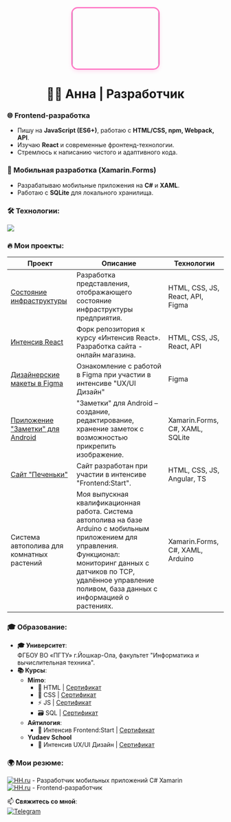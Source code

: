 <div align="center" style="text-align: center; width: 100%;">
  <div style="display: inline-block; overflow: hidden; border-radius: 15px; border: 3px solid #FF79C6; box-shadow: 0 4px 8px rgba(255, 121, 198, 0.2);">
    <img src="https://media.giphy.com/media/JIX9t2j0ZTN9S/giphy.gif" width="200" style="margin-top: -40px; margin-bottom: -20px; display: block;">
  </div>
</div>

<h1 align="center">👩‍💻 Анна | Разработчик</h1>

### **🌐 Frontend-разработка**  
- Пишу на **JavaScript (ES6+)**, работаю с **HTML/CSS, npm, Webpack, API**.  
- Изучаю **React** и современные фронтенд-технологии.  
- Стремлюсь к написанию чистого и адаптивного кода.  

### **📱 Мобильная разработка (Xamarin.Forms)**  
- Разрабатываю мобильные приложения на **C#** и **XAML**.  
- Работаю с **SQLite** для локального хранилища.  

### **🛠️ Технологии:**  
<p align="left">
  <img src="https://skillicons.dev/icons?i=js,react,html,css,nodejs,webpack,cs,dotnet,sqlite,arduino,python" />
</p>

### **🔥 Мои проекты:**
| Проект | Описание | Технологии |
|--------|----------|------------|
| [Состояние инфраструктуры](https://github.com/CorkaA/state-of-infrastructure) | Разработка представления, отображающего состояние инфраструктуры предприятия. | HTML, CSS, JS, React, API, Figma |
| [Интенсив React](https://github.com/CorkaA/react-webinar-3/tree/lecture-4-my-branch) | Форк репозитория к курсу «Интенсив React». Разработка сайта - онлайн магазина. | HTML, CSS, JS, React, API |
| [Дизайнерские макеты в Figma](https://github.com/CorkaA/figma/) | Ознакомление с работой в Figma при участии в интенсиве "UX/UI Дизайн" | Figma |
| [Приложение "Заметки" для Android](https://github.com/CorkaA/notes) | "Заметки" для Android – создание, редактирование, хранение заметок с возможностью прикрепить изображение. | Xamarin.Forms, C#, XAML, SQLite |
| [Сайт "Печеньки"](https://corkaa.github.io/cookies/) | Сайт разработан при участии в интенсиве "Frontend:Start". | HTML, CSS, JS, Angular, TS |
| Система автополива для комнатных растений | Моя выпускная квалификационная работа. Система автополива на базе Arduino с мобильным приложением для управления. Функционал: мониторинг данных с датчиков по TCP, удалённое управление поливом, база данных с информацией о растениях. | Xamarin.Forms, C#, XAML, Arduino |

### **🎓 Образование:**  
- **🎓 Университет**:  
  ФГБОУ ВО «ПГТУ» г.Йошкар-Ола, факультет "Информатика и вычислительная техника".  
- **📚 Курсы**:  
  - **Mimo**:  
    - 📄 HTML | [Сертификат](https://drive.google.com/file/d/1h086EnXkG9DnIhoh3rJB4g2B_OYeNuCM/view)  
    - 🎨 CSS | [Сертификат](https://drive.google.com/file/d/1h1f72U04EZC2JeAlxNxPbj0zGVr6Ur4S/view)  
    - ⚡ JS | [Сертификат](https://drive.google.com/file/d/1hC0ivO1cIcLO1McvSxrdKQuS-CLVvmQn/view)  
    - 🗃️ SQL | [Сертификат](https://drive.google.com/file/d/1h87lf6cWURzqI9H9WfeEHuX9SOE0Yaj1/view)  
  - **Айтилогия**:  
    - 🌟 Интенсив Frontend:Start | [Сертификат](https://drive.google.com/file/d/1gzAJMoO8CdkK5TE40spiZOcxiv7GLfdH/view)  
  - **Yudaev School**
    - 🎨 Интенсив UX/UI Дизайн | [Сертификат](https://drive.google.com/file/d/1n9UbZWEQHnNjh0qRxCSJtR8wVXPhVJrM/view?usp=drive_link)


### 🌍 Мои резюме:  
[![HH.ru](https://img.shields.io/badge/-HH.ru-FF6600?logo=headhunter)](https://yoshkar-ola.hh.ru/resume/1524bc46ff0dc66bf10039ed1f7179724e4461) - Разработчик мобильных приложений C# Xamarin   
[![HH.ru](https://img.shields.io/badge/-HH.ru-FF6600?logo=headhunter)](https://yoshkar-ola.hh.ru/resume/26ed221fff0e0821b70039ed1f5050456e5559) - Frontend-разработчик  


📫 **Свяжитесь со мной**:  
[![Telegram](https://img.shields.io/badge/-Telegram-26A5E4?logo=telegram)](https://t.me/corka_a) 
